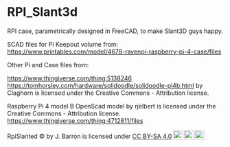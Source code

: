 # RPI_Slant3d
RPI case, parametrically designed in FreeCAD, to make Slant3D guys happy.


SCAD files for Pi Keepout volume from:
https://www.printables.com/model/4678-ravenpi-raspberry-pi-4-case/files

Other Pi and Case files from:

https://www.thingiverse.com/thing:5138246
https://tomhorsley.com/hardware/solidoodle/solidoodle-pi4b.html
by Claghorn is licensed under the Creative Commons - Attribution license.

Raspberry Pi 4 model B OpenScad model
by rjelbert is licensed under the Creative Commons - Attribution license.
https://www.thingiverse.com/thing:4712611/files


<p xmlns:cc="http://creativecommons.org/ns#" xmlns:dct="http://purl.org/dc/terms/"><span property="dct:title">RpiSlanted</span> © by <span property="cc:attributionName">J. Barron</span> is licensed under <a href="https://creativecommons.org/licenses/by-sa/4.0/?ref=chooser-v1" target="_blank" rel="license noopener noreferrer" style="display:inline-block;">CC BY-SA 4.0<img style="height:22px!important;margin-left:3px;vertical-align:text-bottom;" src="https://mirrors.creativecommons.org/presskit/icons/cc.svg?ref=chooser-v1" alt=""><img style="height:22px!important;margin-left:3px;vertical-align:text-bottom;" src="https://mirrors.creativecommons.org/presskit/icons/by.svg?ref=chooser-v1" alt=""><img style="height:22px!important;margin-left:3px;vertical-align:text-bottom;" src="https://mirrors.creativecommons.org/presskit/icons/sa.svg?ref=chooser-v1" alt=""></a></p> 
